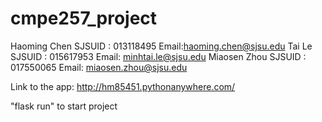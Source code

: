 # cmpe257_project
Haoming Chen 	SJSUID : 013118495 		Email:haoming.chen@sjsu.edu
Tai Le			SJSUID : 015617953 		Email: minhtai.le@sjsu.edu
Miaosen Zhou		SJSUID : 017550065 		Email: miaosen.zhou@sjsu.edu



Link to the app: http://hm85451.pythonanywhere.com/

"flask run" to start project
